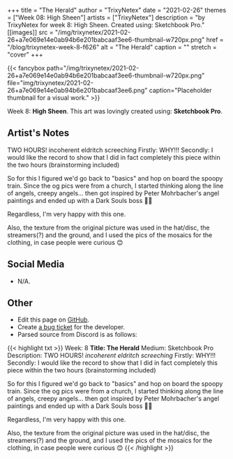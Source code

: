 +++
title =       "The Herald"
author =      "TrixyNetex"
date =        "2021-02-26"
themes =      ["Week 08: High Sheen"]
artists =     ["TrixyNetex"]
description = "by TrixyNetex for week 8: High Sheen. Created using: Sketchbook Pro."
[[images]]
      src = "/img/trixynetex/2021-02-26+a7e069e14e0ab94b6e201babcaaf3ee6-thumbnail-w720px.png"
      href = "/blog/trixynetex-week-8-f626"
      alt = "The Herald"
      caption = ""
      stretch = "cover"
+++


{{< fancybox path="/img/trixynetex/2021-02-26+a7e069e14e0ab94b6e201babcaaf3ee6-thumbnail-w720px.png" file="img/trixynetex/2021-02-26+a7e069e14e0ab94b6e201babcaaf3ee6.png" caption="Placeholder thumbnail for a visual work." >}}


Week 8: **High Sheen**. This art was lovingly created using: **Sketchbook Pro**.

## Artist's Notes

TWO HOURS! incoherent eldritch screeching
Firstly: WHY!!!
Secondly: I would like the record to show that I did in fact completely this piece within the two hours (brainstorming included)

So for this I figured we'd go back to "basics" and hop on board the spoopy train. Since the og pics were from a church, I started thinking along the line of angels, creepy angels... then got inspired by Peter Mohrbacher's angel paintings and ended up with a Dark Souls boss  🤷‍♀️

Regardless, I'm very happy with this one.

Also, the texture from the original picture was used in the hat/disc, the streamers(?) and the ground, and I used the pics of the mosaics for the clothing, in case people were curious 😊

## Social Media

- N/A.

## Other

- Edit this page on [GitHub](https://github.com/teaminkling/web-refresh/edit/main/content/blog/trixynetex-week-8-f626.md).
- Create [a bug ticket](https://github.com/teaminkling/web-refresh/issues/new?assignees=&labels=bug&template=problem-report.md&title=) for the developer.
- Parsed source from Discord is as follows:

{{< highlight txt >}}
Week: 8
**Title:  The Herald**
Medium: Sketchbook Pro
Description: TWO HOURS! *incoherent eldritch screeching*
Firstly: WHY!!!
Secondly: I would like the record to show that I did in fact completely this piece within the two hours (brainstorming included)

So for this I figured we'd go back to "basics" and hop on board the spoopy train. Since the og pics were from a church, I started thinking along the line of angels, creepy angels... then got inspired by Peter Mohrbacher's angel paintings and ended up with a Dark Souls boss  🤷‍♀️

Regardless, I'm very happy with this one.

Also, the texture from the original picture was used in the hat/disc, the streamers(?) and the ground, and I used the pics of the mosaics for the clothing, in case people were curious 😊
{{< /highlight >}}